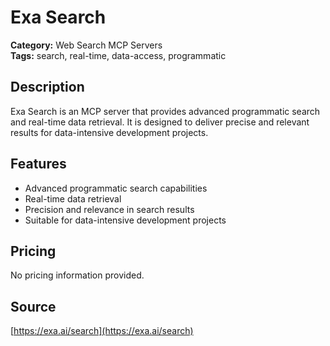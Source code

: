 # Exa Search

**Category:** Web Search MCP Servers  
**Tags:** search, real-time, data-access, programmatic

## Description
Exa Search is an MCP server that provides advanced programmatic search and real-time data retrieval. It is designed to deliver precise and relevant results for data-intensive development projects.

## Features
- Advanced programmatic search capabilities
- Real-time data retrieval
- Precision and relevance in search results
- Suitable for data-intensive development projects

## Pricing
No pricing information provided.

## Source
[https://exa.ai/search](https://exa.ai/search)